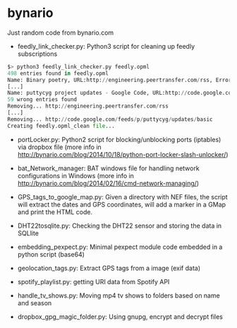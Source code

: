 bynario
=======
Just random code from bynario.com

*  feedly_link_checker.py: Python3 script for cleaning up feedly subscriptions

  ```python
  $> python3 feedly_link_checker.py feedly.opml
  498 entries found in feedly.opml
  Name: Binary poetry, URL:http://engineering.peertransfer.com/rss, Error Code:404
  [...]
  Name: puttycyg project updates - Google Code, URL:http://code.google.com/feeds/p/puttycyg/updates/basic, Error Code:404
  59 wrong entries found
  Removing... http://engineering.peertransfer.com/rss
  [...]
  Removing... http://code.google.com/feeds/p/puttycyg/updates/basic
  Creating feedly.opml_clean file...
  ``` 

* portLocker.py: Python2 script for blocking/unblocking ports (iptables) via dropbox file (more info in http://bynario.com/blog/2014/10/18/python-port-locker-slash-unlocker/)

* bat_Network_manager: BAT windows file for handling network configurations in Windows (more info in http://bynario.com/blog/2014/02/16/cmd-network-managing/)

* GPS_tags_to_google_map.py: Given a directory with NEF files, the script will extract the dates and GPS coordinates, will add a marker in a GMap and print the HTML code.

* DHT22tosqlite.py: Checking the DHT22 sensor and storing the data in SQLlite

* embedding_pexpect.py: Minimal pexpect module code embedded in a python script (base64)

* geolocation_tags.py: Extract GPS tags from a image (exif data)

* spotify_playlist.py: getting URI data from Spotify API 

* handle_tv_shows.py: Moving mp4 tv shows to folders based on name and season

* dropbox_gpg_magic_folder.py: Using gnupg, encrypt and decrypt files 
